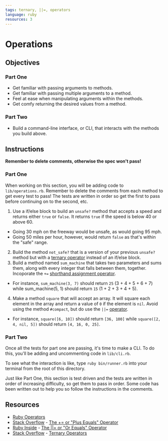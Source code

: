 ```yaml
---
tags: ternary, ||=, operators
language: ruby
resources: 3
---
```


# Operations

## Objectives

### Part One
* Get familiar with passing arguments to methods.
* Get familiar with passing multiple arguments to a method.
* Feel at ease when manipulating arguments within the methods.
* Get comfy returning the desired values from a method.

### Part Two
* Build a command-line interface, or CLI, that interacts with the methods you build above.

## Instructions

**Remember to delete comments, otherwise the spec won't pass!**

### Part One

When working on this section, you will be adding code to `lib/operations.rb`. Remember to delete the comments from each method to get every test to pass! The tests are written in order so get the first to pass before continuing on to the second, etc.

1. Use a if/else block to build an `unsafe?` method that accepts a speed and returns either `true` or `false`. It returns `true` if the speed is below 40 or above 60. 
  * Going 30 mph on the freeway would be unsafe, as would going 95 mph. 
  * Going 50 miles per hour, however, would return `false` as that's within the "safe" range.
2. Build the method `not_safe?` that is a version of your previous `unsafe?` method but with a [ternary operator](http://www.codecademy.com/glossary/ruby/ternary-operator) instead of an if/else block.
3. Build a method named `sum_machine` that takes two parameters and sums them, along with every integer that falls between them, together. Incoporate the `+=` [shorthand assignment operator](http://www.techotopia.com/index.php/Ruby_Operators#Ruby_Assignment_Operators).
  * For instance, `sum_machine(3, 7)` should return `25` (3 + 4 + 5 + 6 + 7) while sum_machine(5, 1) should return `15` (1 + 2 + 3 + 4 + 5).
4. Make a method `square` that will accept an array. It will square each element in the array and return a value of `0` if the element is `nil`. Avoid using the method `#compact`, but do use the `||=` [operator](http://www.rubyinside.com/what-rubys-double-pipe-or-equals-really-does-5488.html).
  * For instance, `square([6, 10])` should return `[36, 100]` while `square([2, 4, nil, 5])` should return `[4, 16, 0, 25]`.

### Part Two

Once all the tests for part one are passing, it's time to make a CLI. To do this, you'll be adding and uncommenting code in `lib/cli.rb`. 

To see what the interaction is like, type `ruby bin/runner.rb` into your terminal from the root of this directory. 

Just like Part One, this section is test driven and the tests are written in order of increasing difficulty, so get them to pass in order. Some code has been written out to help you so follow the instructions in the comments.

## Resources
* [Ruby Operators](http://www.techotopia.com/index.php/Ruby_Operators)
* [Stack Overflow](http://stackoverflow.com/) - [The += or "Plus Equals" Operator](http://stackoverflow.com/a/4252945)
* [Ruby Inside](http://www.rubyinside.com/) - [The ||= or "Or Equals" Operator](http://www.rubyinside.com/what-rubys-double-pipe-or-equals-really-does-5488.html)
* [Stack Overflow](http://stackoverflow.com/) - [Ternary Operators](http://stackoverflow.com/a/4252945)

